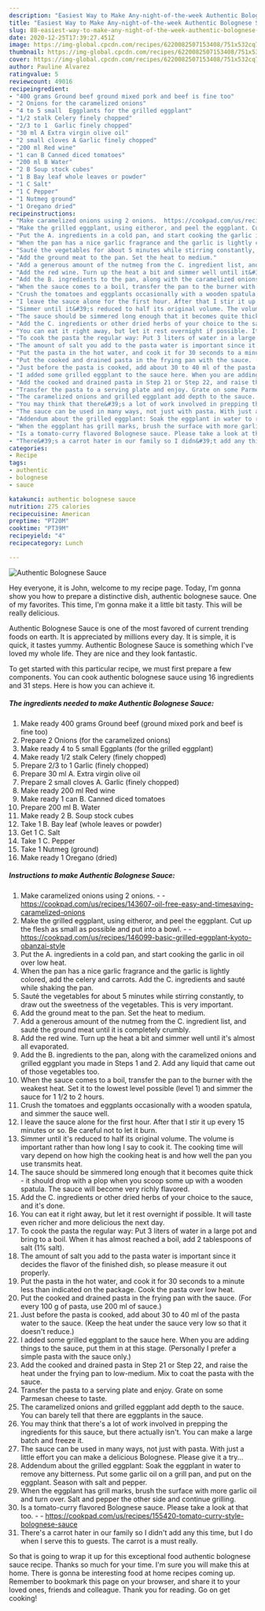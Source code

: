 ```yaml
---
description: "Easiest Way to Make Any-night-of-the-week Authentic Bolognese Sauce"
title: "Easiest Way to Make Any-night-of-the-week Authentic Bolognese Sauce"
slug: 88-easiest-way-to-make-any-night-of-the-week-authentic-bolognese-sauce
date: 2020-12-25T17:39:27.451Z
image: https://img-global.cpcdn.com/recipes/6220082507153408/751x532cq70/authentic-bolognese-sauce-recipe-main-photo.jpg
thumbnail: https://img-global.cpcdn.com/recipes/6220082507153408/751x532cq70/authentic-bolognese-sauce-recipe-main-photo.jpg
cover: https://img-global.cpcdn.com/recipes/6220082507153408/751x532cq70/authentic-bolognese-sauce-recipe-main-photo.jpg
author: Pauline Alvarez
ratingvalue: 5
reviewcount: 49016
recipeingredient:
- "400 grams Ground beef ground mixed pork and beef is fine too"
- "2 Onions for the caramelized onions"
- "4 to 5 small  Eggplants for the grilled eggplant"
- "1/2 stalk Celery finely chopped"
- "2/3 to 1  Garlic finely chopped"
- "30 ml A Extra virgin olive oil"
- "2 small cloves A Garlic finely chopped"
- "200 ml Red wine"
- "1 can B Canned diced tomatoes"
- "200 ml B Water"
- "2 B Soup stock cubes"
- "1 B Bay leaf whole leaves or powder"
- "1 C Salt"
- "1 C Pepper"
- "1 Nutmeg ground"
- "1 Oregano dried"
recipeinstructions:
- "Make caramelized onions using 2 onions.  https://cookpad.com/us/recipes/143607-oil-free-easy-and-timesaving-caramelized-onions"
- "Make the grilled eggplant, using eitheror, and peel the eggplant. Cut up the flesh as small as possible and put into a bowl.  https://cookpad.com/us/recipes/146099-basic-grilled-eggplant-kyoto-obanzai-style"
- "Put the A. ingredients in a cold pan, and start cooking the garlic in oil over low heat."
- "When the pan has a nice garlic fragrance and the garlic is lightly colored, add the celery and carrots. Add the C. ingredients and sauté while shaking the pan."
- "Sauté the vegetables for about 5 minutes while stirring constantly, to draw out the sweetness of the vegetables. This is very important."
- "Add the ground meat to the pan. Set the heat to medium."
- "Add a generous amount of the nutmeg from the C. ingredient list, and sauté the ground meat until it is completely crumbly."
- "Add the red wine. Turn up the heat a bit and simmer well until it&#39;s almost all evaporated."
- "Add the B. ingredients to the pan, along with the caramelized onions and grilled eggplant you made in Steps 1 and 2. Add any liquid that came out of those vegetables too."
- "When the sauce comes to a boil, transfer the pan to the burner with the weakest heat. Set it to the lowest level possible (level 1) and simmer the sauce for 1 1/2 to 2 hours."
- "Crush the tomatoes and eggplants occasionally with a wooden spatula, and simmer the sauce well."
- "I leave the sauce alone for the first hour. After that I stir it up every 15 minutes or so. Be careful not to let it burn."
- "Simmer until it&#39;s reduced to half its original volume. The volume is important rather than how long I say to cook it. The cooking time will vary depend on how high the cooking heat is and how well the pan you use transmits heat."
- "The sauce should be simmered long enough that it becomes quite thick - it should drop with a plop when you scoop some up with a wooden spatula. The sauce will become very richly flavored."
- "Add the C. ingredients or other dried herbs of your choice to the sauce, and it&#39;s done."
- "You can eat it right away, but let it rest overnight if possible. It will taste even richer and more delicious the next day."
- "To cook the pasta the regular way: Put 3 liters of water in a large pot and bring to a boil. When it has almost reached a boil, add 2 tablespoons of salt (1% salt)."
- "The amount of salt you add to the pasta water is important since it decides the flavor of the finished dish, so please measure it out properly."
- "Put the pasta in the hot water, and cook it for 30 seconds to a minute less than indicated on the package. Cook the pasta over low heat."
- "Put the cooked and drained pasta in the frying pan with the sauce. (For every 100 g of pasta, use 200 ml of sauce.)"
- "Just before the pasta is cooked, add about 30 to 40 ml of the pasta water to the sauce. (Keep the heat under the sauce very low so that it doesn&#39;t reduce.)"
- "I added some grilled eggplant to the sauce here. When you are adding things to the sauce, put them in at this stage. (Personally I prefer a simple pasta with the sauce only.)"
- "Add the cooked and drained pasta in Step 21 or Step 22, and raise the heat under the frying pan to low-medium. Mix to coat the pasta with the sauce."
- "Transfer the pasta to a serving plate and enjoy. Grate on some Parmesan cheese to taste."
- "The caramelized onions and grilled eggplant add depth to the sauce. You can barely tell that there are eggplants in the sauce."
- "You may think that there&#39;s a lot of work involved in prepping the ingredients for this sauce, but there actually isn&#39;t. You can make a large batch and freeze it."
- "The sauce can be used in many ways, not just with pasta. With just a little effort you can make a delicious Bolognese. Please give it a try..."
- "Addendum about the grilled eggplant: Soak the eggplant in water to remove any bitterness. Put some garlic oil on a grill pan, and put on the eggplant. Season with salt and pepper."
- "When the eggplant has grill marks, brush the surface with more garlic oil and turn over. Salt and pepper the other side and continue grilling."
- "Is a tomato-curry flavored Bolognese sauce. Please take a look at that too.  https://cookpad.com/us/recipes/155420-tomato-curry-style-bolognese-sauce"
- "There&#39;s a carrot hater in our family so I didn&#39;t add any this time, but I do when I serve this to guests. The carrot is a must really."
categories:
- Recipe
tags:
- authentic
- bolognese
- sauce

katakunci: authentic bolognese sauce 
nutrition: 275 calories
recipecuisine: American
preptime: "PT20M"
cooktime: "PT39M"
recipeyield: "4"
recipecategory: Lunch

---
```



![Authentic Bolognese Sauce](https://img-global.cpcdn.com/recipes/6220082507153408/751x532cq70/authentic-bolognese-sauce-recipe-main-photo.jpg)

Hey everyone, it is John, welcome to my recipe page. Today, I'm gonna show you how to prepare a distinctive dish, authentic bolognese sauce. One of my favorites. This time, I'm gonna make it a little bit tasty. This will be really delicious.



Authentic Bolognese Sauce is one of the most favored of current trending foods on earth. It is appreciated by millions every day. It is simple, it is quick, it tastes yummy. Authentic Bolognese Sauce is something which I've loved my whole life. They are nice and they look fantastic.


To get started with this particular recipe, we must first prepare a few components. You can cook authentic bolognese sauce using 16 ingredients and 31 steps. Here is how you can achieve it.

<!--inarticleads1-->

##### The ingredients needed to make Authentic Bolognese Sauce:

1. Make ready 400 grams Ground beef (ground mixed pork and beef is fine too)
1. Prepare 2 Onions (for the caramelized onions)
1. Make ready 4 to 5 small  Eggplants (for the grilled eggplant)
1. Make ready 1/2 stalk Celery (finely chopped)
1. Prepare 2/3 to 1  Garlic (finely chopped)
1. Prepare 30 ml A. Extra virgin olive oil
1. Prepare 2 small cloves A. Garlic (finely chopped)
1. Make ready 200 ml Red wine
1. Make ready 1 can B. Canned diced tomatoes
1. Prepare 200 ml B. Water
1. Make ready 2 B. Soup stock cubes
1. Take 1 B. Bay leaf (whole leaves or powder)
1. Get 1 C. Salt
1. Take 1 C. Pepper
1. Take 1 Nutmeg (ground)
1. Make ready 1 Oregano (dried)




<!--inarticleads2-->

##### Instructions to make Authentic Bolognese Sauce:

1. Make caramelized onions using 2 onions. -  - https://cookpad.com/us/recipes/143607-oil-free-easy-and-timesaving-caramelized-onions
1. Make the grilled eggplant, using eitheror, and peel the eggplant. Cut up the flesh as small as possible and put into a bowl. -  - https://cookpad.com/us/recipes/146099-basic-grilled-eggplant-kyoto-obanzai-style
1. Put the A. ingredients in a cold pan, and start cooking the garlic in oil over low heat.
1. When the pan has a nice garlic fragrance and the garlic is lightly colored, add the celery and carrots. Add the C. ingredients and sauté while shaking the pan.
1. Sauté the vegetables for about 5 minutes while stirring constantly, to draw out the sweetness of the vegetables. This is very important.
1. Add the ground meat to the pan. Set the heat to medium.
1. Add a generous amount of the nutmeg from the C. ingredient list, and sauté the ground meat until it is completely crumbly.
1. Add the red wine. Turn up the heat a bit and simmer well until it&#39;s almost all evaporated.
1. Add the B. ingredients to the pan, along with the caramelized onions and grilled eggplant you made in Steps 1 and 2. Add any liquid that came out of those vegetables too.
1. When the sauce comes to a boil, transfer the pan to the burner with the weakest heat. Set it to the lowest level possible (level 1) and simmer the sauce for 1 1/2 to 2 hours.
1. Crush the tomatoes and eggplants occasionally with a wooden spatula, and simmer the sauce well.
1. I leave the sauce alone for the first hour. After that I stir it up every 15 minutes or so. Be careful not to let it burn.
1. Simmer until it&#39;s reduced to half its original volume. The volume is important rather than how long I say to cook it. The cooking time will vary depend on how high the cooking heat is and how well the pan you use transmits heat.
1. The sauce should be simmered long enough that it becomes quite thick - it should drop with a plop when you scoop some up with a wooden spatula. The sauce will become very richly flavored.
1. Add the C. ingredients or other dried herbs of your choice to the sauce, and it&#39;s done.
1. You can eat it right away, but let it rest overnight if possible. It will taste even richer and more delicious the next day.
1. To cook the pasta the regular way: Put 3 liters of water in a large pot and bring to a boil. When it has almost reached a boil, add 2 tablespoons of salt (1% salt).
1. The amount of salt you add to the pasta water is important since it decides the flavor of the finished dish, so please measure it out properly.
1. Put the pasta in the hot water, and cook it for 30 seconds to a minute less than indicated on the package. Cook the pasta over low heat.
1. Put the cooked and drained pasta in the frying pan with the sauce. (For every 100 g of pasta, use 200 ml of sauce.)
1. Just before the pasta is cooked, add about 30 to 40 ml of the pasta water to the sauce. (Keep the heat under the sauce very low so that it doesn&#39;t reduce.)
1. I added some grilled eggplant to the sauce here. When you are adding things to the sauce, put them in at this stage. (Personally I prefer a simple pasta with the sauce only.)
1. Add the cooked and drained pasta in Step 21 or Step 22, and raise the heat under the frying pan to low-medium. Mix to coat the pasta with the sauce.
1. Transfer the pasta to a serving plate and enjoy. Grate on some Parmesan cheese to taste.
1. The caramelized onions and grilled eggplant add depth to the sauce. You can barely tell that there are eggplants in the sauce.
1. You may think that there&#39;s a lot of work involved in prepping the ingredients for this sauce, but there actually isn&#39;t. You can make a large batch and freeze it.
1. The sauce can be used in many ways, not just with pasta. With just a little effort you can make a delicious Bolognese. Please give it a try...
1. Addendum about the grilled eggplant: Soak the eggplant in water to remove any bitterness. Put some garlic oil on a grill pan, and put on the eggplant. Season with salt and pepper.
1. When the eggplant has grill marks, brush the surface with more garlic oil and turn over. Salt and pepper the other side and continue grilling.
1. Is a tomato-curry flavored Bolognese sauce. Please take a look at that too. -  - https://cookpad.com/us/recipes/155420-tomato-curry-style-bolognese-sauce
1. There&#39;s a carrot hater in our family so I didn&#39;t add any this time, but I do when I serve this to guests. The carrot is a must really.




So that is going to wrap it up for this exceptional food authentic bolognese sauce recipe. Thanks so much for your time. I'm sure you will make this at home. There is gonna be interesting food at home recipes coming up. Remember to bookmark this page on your browser, and share it to your loved ones, friends and colleague. Thank you for reading. Go on get cooking!
